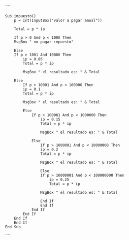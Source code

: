 ´´´´

    Sub impuesto()
        p = Int(InputBox("valor a pagar anual"))
        
        Total = p * ip
        
        If p > 0 And p < 1000 Then
        MsgBox " no pagar impuesto"
        
        Else
        If p > 1001 And 10000 Then
            ip = 0.05
            Total = p * ip
            
            MsgBox " el resultado es: " & Total
            
        Else
            If p > 10001 And p < 100000 Then
            ip = 0.1
            Total = p * ip
            
            MsgBox " el resultado es: " & Total
            
            Else
                If p > 100001 And p < 1000000 Then
                    ip = 0.15
                    Total = p * ip
                    
                    MsgBox " el resultado es: " & Total
                
                Else
                    If p > 1000001 And p < 10000000 Then
                    ip = 0.2
                    Total = p * ip
                    
                    MsgBox " el resultado es: " & Total
                        
                    Else
                    If p > 10000001 And p < 100000000 Then
                        ip = 0.25
                        Total = p * ip
                    
                    MsgBox " el resultado es: " & Total
                    
                    End If
                    End If
                End If
            End If
        End If
        End If
    End Sub


´´´´